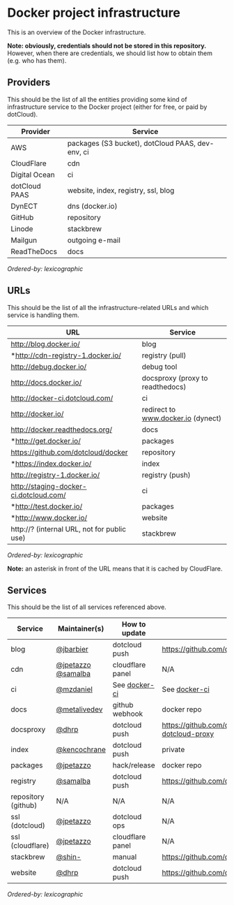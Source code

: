 # Docker project infrastructure

This is an overview of the Docker infrastructure.

**Note: obviously, credentials should not be stored in this repository.**
However, when there are credentials, we should list how to obtain them
(e.g. who has them).


## Providers

This should be the list of all the entities providing some kind of
infrastructure service to the Docker project (either for free,
or paid by dotCloud).


Provider      | Service
--------------|-------------------------------------------------
AWS           | packages (S3 bucket), dotCloud PAAS, dev-env, ci
CloudFlare    | cdn
Digital Ocean | ci
dotCloud PAAS | website, index, registry, ssl, blog
DynECT        | dns (docker.io)            
GitHub        | repository
Linode        | stackbrew
Mailgun       | outgoing e-mail            
ReadTheDocs   | docs

*Ordered-by: lexicographic*


## URLs

This should be the list of all the infrastructure-related URLs
and which service is handling them.

URL                                          | Service
---------------------------------------------|---------------------------------
 http://blog.docker.io/                      | blog
*http://cdn-registry-1.docker.io/            | registry (pull)
 http://debug.docker.io/                     | debug tool
 http://docs.docker.io/                      | docsproxy (proxy to readthedocs)
 http://docker-ci.dotcloud.com/              | ci
 http://docker.io/                           | redirect to www.docker.io (dynect)
 http://docker.readthedocs.org/              | docs
*http://get.docker.io/                       | packages
 https://github.com/dotcloud/docker          | repository
*https://index.docker.io/                    | index
 http://registry-1.docker.io/                | registry (push)
 http://staging-docker-ci.dotcloud.com/      | ci
*http://test.docker.io/                      | packages
*http://www.docker.io/                       | website
 http://? (internal URL, not for public use) | stackbrew

*Ordered-by: lexicographic*

**Note:** an asterisk in front of the URL means that it is cached by CloudFlare.


## Services

This should be the list of all services referenced above.

Service             | Maintainer(s)              | How to update    | Source
--------------------|----------------------------|------------------|-------
blog                | [@jbarbier]                | dotcloud push    | https://github.com/dotcloud/blog.docker.io
cdn                 | [@jpetazzo][] [@samalba][] | cloudflare panel | N/A
ci                  | [@mzdaniel]                | See [docker-ci]  | See [docker-ci]
docs                | [@metalivedev]             | github webhook   | docker repo
docsproxy           | [@dhrp]                    | dotcloud push    | https://github.com/dotcloud/docker-docs-dotcloud-proxy
index               | [@kencochrane]             | dotcloud push    | private
packages            | [@jpetazzo]                | hack/release     | docker repo
registry            | [@samalba]                 | dotcloud push    | https://github.com/dotcloud/docker-registry
repository (github) | N/A                        | N/A              | N/A
ssl (dotcloud)      | [@jpetazzo]                | dotcloud ops     | N/A
ssl (cloudflare)    | [@jpetazzo]                | cloudflare panel | N/A
stackbrew           | [@shin-]                   | manual           | https://github.com/dotcloud/stackbrew/stackbrew
website             | [@dhrp]                    | dotcloud push    | https://github.com/dotcloud/www.docker.io

*Ordered-by: lexicographic*


[docker-ci]: docker-ci.rst
[@dhrp]: https://github.com/dhrp
[@jbarbier]: https://github.com/jbarbier
[@jpetazzo]: https://github.com/jpetazzo
[@kencochrane]: https://github.com/kencochrane
[@metalivedev]: https://github.com/metalivedev
[@mzdaniel]: https://github.com/mzdaniel
[@samalba]: https://github.com/samalba
[@shin-]: https://github.com/shin-

